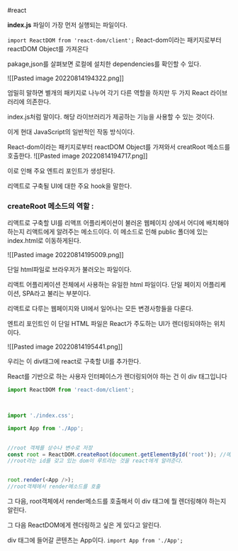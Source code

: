 #react

**index.js** 파일이 가장 먼저 실행되는 파일이다.

`import ReactDOM from 'react-dom/client';` 
React-dom이라는 패키지로부터 reactDOM Object를 가져온다

pakage,json를 살펴보면 
로컬에 설치한 dependencies를 확인할 수 있다. 

![[Pasted image 20220814194322.png]]

엄밀히 말하면 별개의 패키지로 나누어 각기 다른 역할을 하지만 두 가지 React 라이브러리에 의존한다. 

index.js처럼 말이다.
해당 라이브러리가 제공하는 기능을 사용할 수 있는 것이다.

이게 현대 JavaScript의 일반적인 작동 방식이다. 

React-dom이라는 패키지로부터 reactDOM Object를 가져와서 creatRoot 메소드를 호출한다. 
![[Pasted image 20220814194717.png]]

이로 인해 주요 엔트리 포인트가 생성된다. 

리액트로 구축될 UI에 대한 주요 hook을 말한다. 

### createRoot 메소드의 역할 :

리액트로 구축할 UI를 리액프 어플리케이션이 불러온 웹페이지 상에서 어디에 배치해야하는지 리액트에게 알려주는 메소드이다. 
이 메소드로 인해 public 폴더에 있는 index.html로 이동하게된다. 

![[Pasted image 20220814195009.png]]

단일 html파일로 브라우저가 불러오는 파일이다. 

리액트 어플리케이션 전체에서 사용하는 유일한 html 파일이다. 
단일 페이지 어플리케이션, SPA라고 불리는 부분이다.

리액트로 다루는 웹페이지와 UI에서 일어나는 모든 변경사항들을 다룬다. 

엔트리 포인트인 이 단일 HTML 파일은 React가 주도하는 UI가 렌더링되야하는 위치이다. 

![[Pasted image 20220814195441.png]]

우리는 이 div태그에 react로 구축할 UI를 추가한다. 

React를 기반으로 하는 사용자 인터페이스가 렌더링되어야 하는 건 이 div 태그입니다
```javascript
import ReactDOM from 'react-dom/client';

  

import './index.css';

import App from './App';

  
//root 객체를 상수나 변수로 저장
const root = ReactDOM.createRoot(document.getElementById('root')); //메인 react 어플리케이션이 렌더링되는 부분이다.
//root라는 id를 갖고 있는 dom이 루트라는 것을 react에게 알려준다.


root.render(<App />);
//root객체에서 render메소드를 호출
```

그 다음, root객체에서 render메소드를 호출해서 이 div 태그에 뭘 렌더링해야 하는지 알린다.

그 다음 ReactDOM에게 렌더링하고 싶은 게 있다고 알린다. 

div 태그에 들어갈 콘텐츠는 App이다.
`import App from './App';` 


